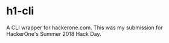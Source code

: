 # h1-cli
A CLI wrapper for hackerone.com. This was my submission for HackerOne's Summer 2018 Hack Day.
